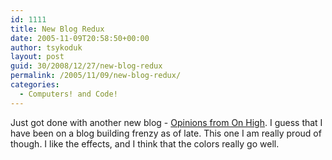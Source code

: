```yaml
---
id: 1111
title: New Blog Redux
date: 2005-11-09T20:58:50+00:00
author: tsykoduk
layout: post
guid: 30/2008/12/27/new-blog-redux
permalink: /2005/11/09/new-blog-redux/
categories:
  - Computers! and Code!
---
```

Just got done with another new blog - <a href="http://princess.nokes.name">Opinions from On High</a>. I guess that I have been on a blog building frenzy as of late. This one I am really proud of though. I like the effects, and I think that the colors really go well.
